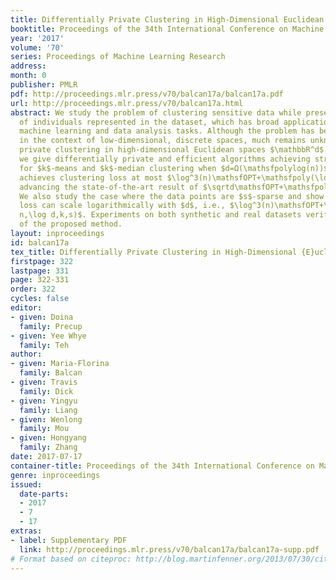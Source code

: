 ```yaml
---
title: Differentially Private Clustering in High-Dimensional Euclidean Spaces
booktitle: Proceedings of the 34th International Conference on Machine Learning
year: '2017'
volume: '70'
series: Proceedings of Machine Learning Research
address: 
month: 0
publisher: PMLR
pdf: http://proceedings.mlr.press/v70/balcan17a/balcan17a.pdf
url: http://proceedings.mlr.press/v70/balcan17a.html
abstract: We study the problem of clustering sensitive data while preserving the privacy
  of individuals represented in the dataset, which has broad applications in practical
  machine learning and data analysis tasks. Although the problem has been widely studied
  in the context of low-dimensional, discrete spaces, much remains unknown concerning
  private clustering in high-dimensional Euclidean spaces $\mathbbR^d$. In this work,
  we give differentially private and efficient algorithms achieving strong guarantees
  for $k$-means and $k$-median clustering when $d=Ω(\mathsfpolylog(n))$. Our algorithm
  achieves clustering loss at most $\log^3(n)\mathsfOPT+\mathsfpoly(\log n,d,k)$,
  advancing the state-of-the-art result of $\sqrtd\mathsfOPT+\mathsfpoly(\log n,d^d,k^d)$.
  We also study the case where the data points are $s$-sparse and show that the clustering
  loss can scale logarithmically with $d$, i.e., $\log^3(n)\mathsfOPT+\mathsfpoly(\log
  n,\log d,k,s)$. Experiments on both synthetic and real datasets verify the effectiveness
  of the proposed method.
layout: inproceedings
id: balcan17a
tex_title: Differentially Private Clustering in High-Dimensional {E}uclidean Spaces
firstpage: 322
lastpage: 331
page: 322-331
order: 322
cycles: false
editor:
- given: Doina
  family: Precup
- given: Yee Whye
  family: Teh
author:
- given: Maria-Florina
  family: Balcan
- given: Travis
  family: Dick
- given: Yingyu
  family: Liang
- given: Wenlong
  family: Mou
- given: Hongyang
  family: Zhang
date: 2017-07-17
container-title: Proceedings of the 34th International Conference on Machine Learning
genre: inproceedings
issued:
  date-parts:
  - 2017
  - 7
  - 17
extras:
- label: Supplementary PDF
  link: http://proceedings.mlr.press/v70/balcan17a/balcan17a-supp.pdf
# Format based on citeproc: http://blog.martinfenner.org/2013/07/30/citeproc-yaml-for-bibliographies/
---
```

